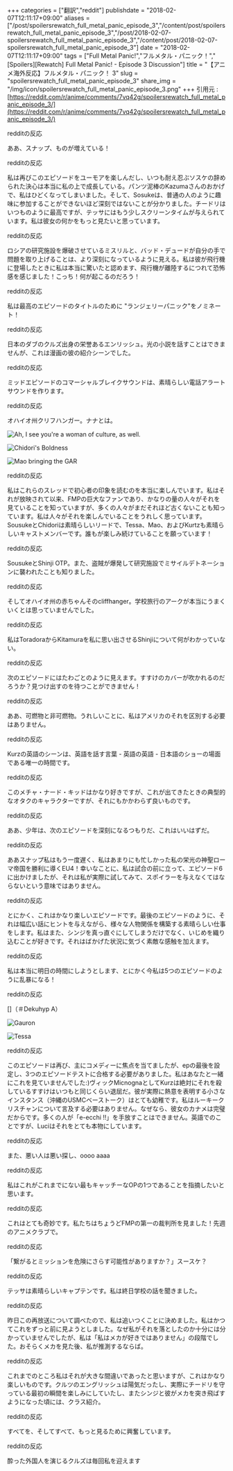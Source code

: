+++
categories = ["翻訳","reddit"]
publishdate = "2018-02-07T12:11:17+09:00"
aliases = ["/post/spoilersrewatch_full_metal_panic_episode_3","/content/post/spoilersrewatch_full_metal_panic_episode_3","/post/2018-02-07-spoilersrewatch_full_metal_panic_episode_3","/content/post/2018-02-07-spoilersrewatch_full_metal_panic_episode_3"]
date = "2018-02-07T12:11:17+09:00"
tags = ["Full Metal Panic!","フルメタル・パニック！","[Spoilers][Rewatch] Full Metal Panic! - Episode 3 Discussion"]
title = "【アニメ海外反応】フルメタル・パニック！ 3"
slug = "spoilersrewatch_full_metal_panic_episode_3"
share_img = "/img/icon/spoilersrewatch_full_metal_panic_episode_3.png"
+++
引用元 : [https://reddit.com/r/anime/comments/7vq42g/spoilersrewatch_full_metal_panic_episode_3/](https://reddit.com/r/anime/comments/7vq42g/spoilersrewatch_full_metal_panic_episode_3/)

<p><span class="reddit-comment">redditの反応</span></p>ああ、スナップ、ものが増えている！

<p><span class="reddit-comment">redditの反応</span></p>私は再びこのエピソードをユーモアを楽しんだし、いつも耐え忍ぶソスケの辞められた決心は本当に私の上で成長している。パンツ泥棒のKazumaさんのおかげで、私はひどくなってしまいました。そして、Sosukeは、普通の人のように趣味に参加することができないほど深刻ではないことが分かりました。チードリはいつものように最高ですが、テッサにはもう少しスクリーンタイムが与えられています。私は彼女の何かをもっと見たいと思っています。

<p><span class="reddit-comment">redditの反応</span></p>ロシアの研究施設を爆破させているミスリルと、バッド・デュードが自分の手で問題を取り上げることは、より深刻になっているように見える。私は彼が飛行機に登場したときに私は本当に驚いたと認めます、飛行機が離陸するにつれて恐怖感を感じました！こっち！何が起こるのだろう！

<p><span class="reddit-comment">redditの反応</span></p>私は最高のエピソードのタイトルのために "ランジェリーパニック"をノミネート！

<p><span class="reddit-comment">redditの反応</span></p>日本のダブのクルズ出身の栄誉あるエンリッシュ。光の小説を話すことはできませんが、これは漫画の彼の紹介シーンでした。

<p><span class="reddit-comment">redditの反応</span></p>ミッドエピソードのコマーシャルブレイクサウンドは、素晴らしい電話アラートサウンドを作ります。

<p><span class="reddit-comment">redditの反応</span></p>オハイオ州クリフハンガー。ナナとは。

![Ah, I see you're a woman of culture, as well.](https://i.imgur.com/rFtJx7Y.png)

![Chidori's Boldness](https://i.imgur.com/4lfuHTu.png)

![Mao bringing the GAR](https://i.imgur.com/TODJOKE.png)

<p><span class="reddit-comment">redditの反応</span></p>私はこれらのスレッドで初心者の印象を読むのを本当に楽しんでいます。私はそれが放映されて以来、FMPの巨大なファンであり、かなりの量の人々がそれを見ていることを知っていますが、多くの人々がまだそれほど古くないことも知っています。私は人々がそれを楽しんでいることをうれしく思っています。 SousukeとChidoriは素晴らしいリードで、Tessa、Mao、およびKurtzも素晴らしいキャストメンバーです。誰もが楽しみ続けていることを願っています！

<p><span class="reddit-comment">redditの反応</span></p>SousukeとShinji OTP。また、盗賊が爆発して研究施設でミサイルデトネーションに襲われたことも知りました。

<p><span class="reddit-comment">redditの反応</span></p>そしてオハイオ州の赤ちゃんそのcliffhanger。学校旅行のアークが本当にうまくいくとは思っていませんでした。

<p><span class="reddit-comment">redditの反応</span></p>私はToradoraからKitamuraを私に思い出させるShi​​njiについて何がわかっていない。

<p><span class="reddit-comment">redditの反応</span></p>次のエピソードにはたわごとのように見えます。すすけのカバーが吹かれるのだろうか？見つけ出すのを待つことができません！

<p><span class="reddit-comment">redditの反応</span></p>ああ、可燃物と非可燃物。うれしいことに、私はアメリカのそれを区別する必要はありません。

<p><span class="reddit-comment">redditの反応</span></p>Kurzの英語のシーンは、英語を話す言葉 - 英語の英語 - 日本語のショーの場面である唯一の時間です。

<p><span class="reddit-comment">redditの反応</span></p>このメチャ・ナード・キッドはかなり好きですが、これが出てきたときの典型的なオタクのキャラクターですが、それにもかかわらず良いものです。

<p><span class="reddit-comment">redditの反応</span></p>ああ、少年は、次のエピソードを深刻になるつもりだ、これはいいはずだ。

<p><span class="reddit-comment">redditの反応</span></p>ああスナップ私はもう一度遅く、私はあまりにも忙しかった私の栄光の神聖ローマ帝国を勝利に導くEU4！幸いなことに、私は試合の前に立って、エピソード6に出かけましたが、それは私が実際に試してみて、スポイラーを与えなくてはならないという意味ではありません。

<p><span class="reddit-comment">redditの反応</span></p>とにかく、これはかなり楽しいエピソードです。最後のエピソードのように、それは幅広い話にヒントを与えながら、様々な人物関係を構築する素晴らしい仕事をします。私はまた、シンジを真っ直ぐにしてしまうだけでなく、いじめを織り込むことが好きです。それはばかげた状況に気づく素敵な感触を加えます。

<p><span class="reddit-comment">redditの反応</span></p>私は本当に明日の時間にしようとします、とにかく今私は5つのエピソードのように乱暴になる！

<p><span class="reddit-comment">redditの反応</span></p>[]（＃Dekuhyp A）

![Gauron](http://img1.ak.crunchyroll.com/i/spire3/a6efd1f664ab43a586e5c58961dbce1c1290956346_full.jpg)

![Tessa](https://static.zerochan.net/Teletha.%22Tessa%22.Testarossa.full.1272847.jpg)

<p><span class="reddit-comment">redditの反応</span></p>このエピソードは再び、主にコメディーに焦点を当てましたが、epの最後を設定し、3つのエピソードテストに合格する必要がありました。私はあなたと一緒にこれを見ていませんでした:)ヴィックMicnognaとしてKurzは絶対にそれを殺しているすすけはいつもと同じくらい退屈だ。彼が実際に熱意を表明する小さなインスタンス（沖縄のUSMCベーストーク）はとても幼稚です。私はルーキークリスチャンについて言及する必要はありません。なぜなら、彼女のカナメは完璧だからです。多くの人が「e-ecchi !!」を手放すことはできません。英語でのことですが、Luciはそれをとても本物にしています。

<p><span class="reddit-comment">redditの反応</span></p>また、悪い人は悪い探し、oooo aaaa

<p><span class="reddit-comment">redditの反応</span></p>私はこれがこれまでにない最もキャッチーなOPの1つであることを指摘したいと思います。

<p><span class="reddit-comment">redditの反応</span></p>これはとても奇妙です。私たちはちょうどFMPの第一の裁判所を見ました！先週のアニメクラブで。

<p><span class="reddit-comment">redditの反応</span></p>「繋がるとミッションを危険にさらす可能性がありますか？」スースケ？

<p><span class="reddit-comment">redditの反応</span></p>テッサは素晴らしいキャプテンです。私は終日学校の話を聞きました。

<p><span class="reddit-comment">redditの反応</span></p>昨日この再放送について調べたので、私は追いつくことに決めました。私はかつてこれをずっと前に見ようとしました。なぜ私がそれを落としたのか十分には分かっていませんでしたが、私は「私はメカが好きではありません」の段階でした。おそらくメカを見た後、私が推測するならば。

<p><span class="reddit-comment">redditの反応</span></p>これまでのところ私はそれが大きな間違いであったと思いますが、これはかなり楽しいものです。クルツのエングリッシュは陽気だったし、実際にチードリを守っている最初の瞬間を楽しみにしていたし、またシンジと彼がメカを突き飛ばすようになった頃には、クラス紹介。

<p><span class="reddit-comment">redditの反応</span></p>すべてを、そしてすべて、もっと見るために興奮しています。

<p><span class="reddit-comment">redditの反応</span></p>酔った外国人を演じるクルズは毎回私を迎えます
